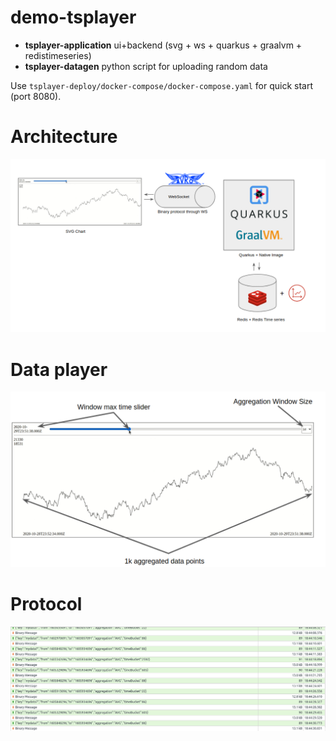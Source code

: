 # demo-tsplayer

- **tsplayer-application** ui+backend (svg + ws + quarkus + graalvm + redistimeseries)
- **tsplayer-datagen** python script for uploading random data

Use `tsplayer-deploy/docker-compose/docker-compose.yaml` for quick start (port 8080). 

# Architecture
![](preview.png)

# Data player
![](preview-player.png)

# Protocol

![](preview-ws.png)
